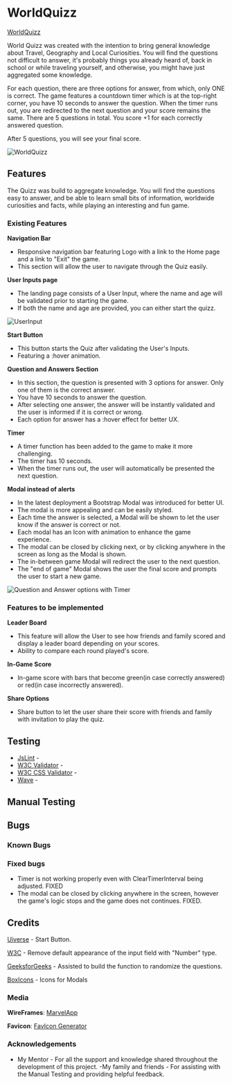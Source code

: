 # WorldQuizz

[WorldQuizz](https://brrunaribeiro.github.io/project-2/)

World Quizz was created with the intention to bring general knowledge about Travel, Geography and Local Curiosities. 
You will find the questions not difficult to answer, it's probably things you already heard of, back in school or while traveling yourself, and otherwise, you might have just aggregated some knowledge.

For each question, there are three options for answer, from which, only ONE is correct. The game features a countdown timer which is at the top-right corner, you have 10 seconds to answer the question. When the timer runs out, you are redirected to the next question and your score remains the same.
There are 5 questions in total. You score +1 for each correctly answered question.

After 5 questions, you will see your final score.

![WorldQuizz](..\assets\images\project-screenshot1.webp)

## Features

The Quizz was build to aggregate knowledge. You will find the questions easy to answer, and be able to learn small bits of information, worldwide curiosities and facts, while playing an interesting and fun game. 

### Existing Features

__Navigation Bar__

- Responsive navigation bar featuring Logo with a link to the Home page and a link to "Exit" the game.
- This section will allow the user to navigate through the Quiz easily.

__User Inputs page__

- The landing page consists of a User Input, where the name and age will be validated prior to starting the game.
- If both the name and age are provided, you can either start the quizz.

![UserInput](..\assets\images\project-screenshot2.webp)

__Start Button__

- This button starts the Quiz after validating the User's Inputs. 
- Featuring a :hover animation.

__Question and Answers Section__

- In this section, the question is presented with 3 options for answer. Only one of them is the correct answer.
- You have 10 seconds to answer the question.
- After selecting one answer, the answer will be instantly validated and the user is informed if it is correct or wrong.
- Each option for answer has a :hover effect for better UX.

__Timer__

- A timer function has been added to the game to make it more challenging. 
- The timer has 10 seconds.
- When the timer runs out, the user will automatically be presented the next question.

__Modal instead of alerts__

- In the latest deployment a Bootstrap Modal was introduced for better UI.
- The modal is more appealing and can be easily styled.
- Each time the answer is selected, a Modal will be shown to let the user know if the answer is correct or not. 
- Each modal has an Icon with animation to enhance the game experience.
- The modal can be closed by clicking next, or by clicking anywhere in the screen as long as the Modal is shown.
- The in-between game Modal will redirect the user to the next question.
- The "end of game" Modal shows the user the final score and prompts the user to start a new game.

![Question and Answer options with Timer](..\assets\images\project-screenshot3.webp)


### Features to be implemented

__Leader Board__
    
- This feature will allow the User to see how friends and family scored and display a leader board depending on your scores.
- Ability to compare each round played's score.

__In-Game Score__

- In-game score with bars that become green(in case correctly answered) or red(in case incorrectly answered).

__Share Options__

- Share button to let the user share their score with friends and family with invitation to play the quiz.


## Testing

* [JsLint](https://www.jslint.com/) - 
* [W3C Validator]() - 
* [W3C CSS Validator]() - 
* [Wave]() - 

## Manual Testing



## Bugs

### Known Bugs

### Fixed bugs

- Timer is not working properly even with ClearTimerInterval being adjusted. FIXED
- The modal can be closed by clicking anywhere in the screen, however the game's logic stops and the game does not continues. FIXED.

## Credits

[Uiverse](https://uiverse.io/) - Start Button.

[W3C](https://www.w3schools.com/howto/howto_css_hide_arrow_number.asp) - Remove default appearance of the input field with "Number" type.

[GeeksforGeeks](https://www.geeksforgeeks.org/shuffle-a-given-array-using-fisher-yates-shuffle-algorithm/) - Assisted to build the function to randomize the questions.

[BoxIcons](https://boxicons.com/) - Icons for Modals

### Media

__WireFrames__: [MarvelApp](https://marvelapp.com/prototype/bj49j2h)

__Favicon__: [FavIcon Generator](https://favicon.io/)


### Acknowledgements

- My Mentor - For all the support and knowledge shared throughout the development of this project.
-My family and friends -  For assisting with the Manual Testing and providing helpful feedback.